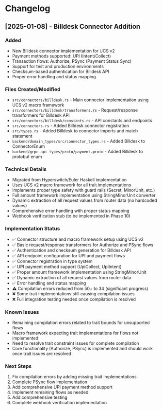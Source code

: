 # Changelog

## [2025-01-08] - Billdesk Connector Addition

### Added
- New Billdesk connector implementation for UCS v2
- Payment methods supported: UPI (Intent/Collect)
- Transaction flows: Authorize, PSync (Payment Status Sync)
- Support for test and production environments
- Checksum-based authentication for Billdesk API
- Proper error handling and status mapping

### Files Created/Modified
- `src/connectors/billdesk.rs` - Main connector implementation using UCS v2 macro framework
- `src/connectors/billdesk/transformers.rs` - Request/response transformers for Billdesk API
- `src/connectors/billdesk/constants.rs` - API constants and endpoints
- `src/connectors.rs` - Added Billdesk connector registration
- `src/types.rs` - Added Billdesk to connector imports and match statement
- `backend/domain_types/src/connector_types.rs` - Added Billdesk to ConnectorEnum
- `backend/grpc-api-types/proto/payment.proto` - Added Billdesk to protobuf enum

### Technical Details
- Migrated from Hyperswitch/Euler Haskell implementation
- Uses UCS v2 macro framework for all trait implementations
- Implements proper type safety with guard rails (Secret<String>, MinorUnit, etc.)
- Full amount framework implementation using StringMinorUnit converter
- Dynamic extraction of all request values from router data (no hardcoded values)
- Comprehensive error handling with proper status mapping
- Webhook verification stub (to be implemented in Phase 10)

### Implementation Status
- ✅ Connector structure and macro framework setup using UCS v2
- ✅ Basic request/response transformers for Authorize and PSync flows
- ✅ Authentication and checksum generation for Billdesk API
- ✅ API endpoint configuration for UPI and payment flows
- ✅ Connector registration in type system
- ✅ UPI payment method support (UpiCollect, UpiIntent)
- ✅ Proper amount framework implementation using StringMinorUnit
- ✅ Dynamic extraction of all request values from router data
- ✅ Error handling and status mapping
- ⚠️ Compilation errors reduced from 50+ to 34 (significant progress)
- ❌ Some trait implementations still causing compilation issues
- ❌ Full integration testing needed once compilation is resolved

### Known Issues
- Remaining compilation errors related to trait bounds for unsupported flows
- Macro framework expecting trait implementations for flows not implemented
- Need to resolve trait constraint issues for complete compilation
- Core functionality (Authorize, PSync) is implemented and should work once trait issues are resolved

### Next Steps
1. Fix compilation errors by adding missing trait implementations
2. Complete PSync flow implementation
3. Add comprehensive UPI payment method support
4. Implement remaining flows as needed
5. Add comprehensive testing
6. Complete webhook verification implementation